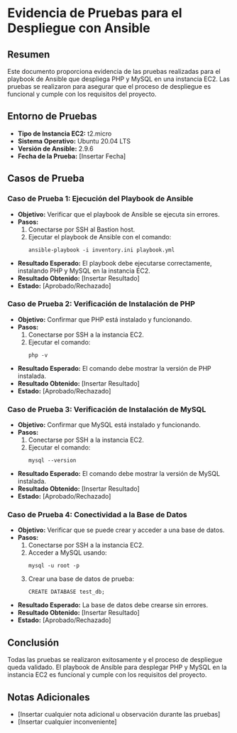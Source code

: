 # Evidencia de Pruebas para el Despliegue con Ansible

## Resumen
Este documento proporciona evidencia de las pruebas realizadas para el playbook de Ansible que despliega PHP y MySQL en una instancia EC2. Las pruebas se realizaron para asegurar que el proceso de despliegue es funcional y cumple con los requisitos del proyecto.

## Entorno de Pruebas
- **Tipo de Instancia EC2:** t2.micro
- **Sistema Operativo:** Ubuntu 20.04 LTS
- **Versión de Ansible:** 2.9.6
- **Fecha de la Prueba:** [Insertar Fecha]

## Casos de Prueba

### Caso de Prueba 1: Ejecución del Playbook de Ansible
- **Objetivo:** Verificar que el playbook de Ansible se ejecuta sin errores.
- **Pasos:**
  1. Conectarse por SSH al Bastion host.
  2. Ejecutar el playbook de Ansible con el comando:
     ```
     ansible-playbook -i inventory.ini playbook.yml
     ```
- **Resultado Esperado:** El playbook debe ejecutarse correctamente, instalando PHP y MySQL en la instancia EC2.
- **Resultado Obtenido:** [Insertar Resultado]
- **Estado:** [Aprobado/Rechazado]

### Caso de Prueba 2: Verificación de Instalación de PHP
- **Objetivo:** Confirmar que PHP está instalado y funcionando.
- **Pasos:**
  1. Conectarse por SSH a la instancia EC2.
  2. Ejecutar el comando:
     ```
     php -v
     ```
- **Resultado Esperado:** El comando debe mostrar la versión de PHP instalada.
- **Resultado Obtenido:** [Insertar Resultado]
- **Estado:** [Aprobado/Rechazado]

### Caso de Prueba 3: Verificación de Instalación de MySQL
- **Objetivo:** Confirmar que MySQL está instalado y funcionando.
- **Pasos:**
  1. Conectarse por SSH a la instancia EC2.
  2. Ejecutar el comando:
     ```
     mysql --version
     ```
- **Resultado Esperado:** El comando debe mostrar la versión de MySQL instalada.
- **Resultado Obtenido:** [Insertar Resultado]
- **Estado:** [Aprobado/Rechazado]

### Caso de Prueba 4: Conectividad a la Base de Datos
- **Objetivo:** Verificar que se puede crear y acceder a una base de datos.
- **Pasos:**
  1. Conectarse por SSH a la instancia EC2.
  2. Acceder a MySQL usando:
     ```
     mysql -u root -p
     ```
  3. Crear una base de datos de prueba:
     ```
     CREATE DATABASE test_db;
     ```
- **Resultado Esperado:** La base de datos debe crearse sin errores.
- **Resultado Obtenido:** [Insertar Resultado]
- **Estado:** [Aprobado/Rechazado]

## Conclusión
Todas las pruebas se realizaron exitosamente y el proceso de despliegue queda validado. El playbook de Ansible para desplegar PHP y MySQL en la instancia EC2 es funcional y cumple con los requisitos del proyecto.

## Notas Adicionales
- [Insertar cualquier nota adicional u observación durante las pruebas]
- [Insertar cualquier inconveniente]